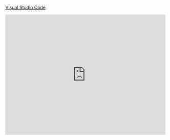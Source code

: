 
[Visual Studio Code][1]


<embed src="https://guides.github.com/pdfs/markdown-cheatsheet-online.pdf" width="500" height="375" type='application/pdf'>


[1]: vscode.pdf
